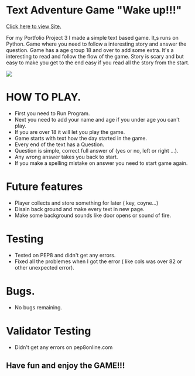 

<h1>Text Adventure Game "Wake up!!!"</h1>

<a href="https://myfirstapptextadventure.herokuapp.com/" rel="nofollow">Click here to view Site.</a>

<p>For my Portfolio Project 3 I made a simple text based game. It,s runs on Python. 
Game where you need to follow a interesting story and
answer the question. Game has a age group 18 and over to add some extra. 
It's a interesting to read and follow the flow of the game.
Story is scary and but easy to make you get to the end easy if you read all the story from the start.</p>
<img src="./workspace/Wakeup/screensize TAG.PNG"> 
<h1>HOW TO PLAY.</h1>

<ul>
<li>First you need to Run Program.</li>
<li>Next you need to add your name and age if you under age you can't play.</li>
<li>If you are over 18 it will let you play the game.</li>
<li>Game starts with text how the day started in the game.</li>
<li>Every end of the text has a Question.</li>
<li>Question is simple, correct full answer of (yes or no, left or right ...).</li>
<li> Any wrong answer takes you back to start.</li>
<li>If you make a spelling mistake on answer you need to start game again.</li>
</ul>

<h1>Future features</h1>

<ul>
<li>Player collects and store something for later ( key, coyne...) </li>
<li>Disain back ground and make every text in new page.</li>
<li>Make some background sounds like door opens or sound of fire.</li>
</ul>

<h1>Testing</h1>

<ul>
<li>Tested on PEP8 and didn't get any errors.</li>
<li>Fixed all the problemes when I got the error ( like cols was over 82 or other unexpected error).</li>
</ul>

<h1>Bugs.</h1>

<ul>
<li>No bugs remaining.</li>
</ul>

<h1>Validator Testing</h1>

<ul>
<li>Didn't get any errors on pep8online.com</li>
</ul>

## Have fun and enjoy the GAME!!!